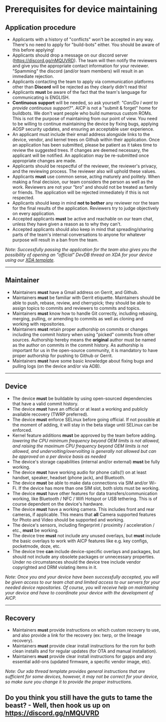 # Prerequisites for device maintaining

## Application procedure

* Applicants with a history of "conflicts" won't be accepted in any way. There's no need to apply for "build-bots" either. You should be aware of this before applying!
* Applicants should drop a message on our discord server (https://discord.gg/nMQUVRD). The team will then notify the reviewers and give you the appropriate contact information for your reviewer. "Spamming" the discord (and/or team members) will result in an immediate rejection.
* Applicants contacting the team to apply via communication platforms other than **Discord** will be rejected as they clearly didn't read this!
* Applicants **must** be aware of the fact that the team's language for communicating is ENGLISH.
* **Continuous support** will be needed, so ask yourself: *"Can/Do I want to provide continuous support?"*. AICP is not a "submit & forget" home for buildbots. We don't want people who build numerous custom ROMs. This is not the purpose of maintaining from our point of view. You need to be willing to continue maintaining the device by fixing bugs, applying AOSP security updates, and ensuring an acceptable user experience.
* An applicant must include their email address alongside links to the device, vendor, and kernel trees on Github within their application. Once an application has been submitted, please be patient as it takes time to review the suggested trees. If changes are deemed necessary, the applicant will be notified. An application may be re-submitted once appropriate changes are made.
* Applicants should be respectful of the reviewer, the reviewer's privacy, and the reviewing process. The reviewer also will uphold these values.
* Applicants **must** use common sense, acting maturely and politely. When making a final decision, our team considers the person as well as the work. Reviewers are not your "bro" and should not be treated as family or friends. The application will be rejected immediately if this is not respected.
* Applicants should keep in mind **not to bother** any reviewer nor the team for the final results of the application. Reviewers try to judge objectively on every application.
* Accepted applicants **must** be active and reachable on our team chat, unless they have given a reason as to why they can't.
* Accepted applicants should also keep in mind that spreading/sharing parts of the team's internal conversations to anyone for whatever purpose will result in a ban from the team.


*Note: Successfully passing the application for the team also gives you the possibility of opening an "official" DevDB thread on XDA for your device using our [XDA template](https://raw.githubusercontent.com/AICP/vendor_aicp/r11.1/docs/xda_template/xda_thread-template.txt).*

---

## Maintainer

* Maintainers **must** have a Gmail address on Gerrit, and Github.
* Maintainers **must** be familiar with Gerrit etiquette. Maintainers should be able to push, rebase, review, and cherrypick; they should be able to assign topics to commits and reviewers to commits and topics.
* Maintainers **must** know how to handle Git correctly, including rebasing, merging, pulling, or amending to commits as well as cloning and working with repositories.
* Maintainers **must** retain proper authorship on commits or changes including the commit history when using "picked" commits from other sources. Authorship hereby means the **original** author must be named as the author on commits in the commit history. As authorship is important for us in the open-source community, it is mandatory to have proper authorship for pushing to Github or Gerrit.
* Maintainers **must** have some basic knowledge about fixing bugs and pulling logs (on the device and/or via ADB).

---

## Device

* The device **must** be buildable by using open-sourced dependencies that have a valid commit history.
* The device **must** have an official or at least a working and publicly available recovery (TWRP preferred).
* The device **must** enforce SELinux before going official. If not possible at the moment of adding, it will stay in the beta stage until SELinux can be enforced.
* Kernel feature additions **must** be approved by the team before adding. *lowering the CPU minimum frequency beyond OEM limits is not allowed, and raising the maximum CPU frequency beyond OEM limits is not allowed, and undervolting/overvolting is generally not allowed but can be approved on a per device basis as needed*
* The device's storage capabilities (internal and/or external) **must** be fully working.
* The device **must** have working audio for phone calls(!) on at least handset, speaker, headset (phone jack), and Bluetooth.
* The device **must** be able to make data connections via SIM and/or Wi-Fi. If the device has more than one SIM slot, both slots must be working.
* The device **must** have other features for data transfers/communication working, like Bluetooth / NFC / Wifi Hotspot or USB tethering. This is of course dependent on the device's hardware.
* The device **must** have a working camera. This includes front and rear cameras, if applicable. This means that **all** Camera supported features for Photo and Video should be supported and working.
* The device's sensors, including fingerprint / proximity / acceleration / etc., **must** be working.
* The device tree **must** not include any unused overlays, but **must** include the basic overlays to work with AICP features like e.g. key configs, pocketmode, doze, etc.
* The device tree **can** include device-specific overlays and packages, but should not include any obsolete packages or unnecessary properties. Under no circumstances should the device tree include vendor copyrighted and DRM violating items in it.

*Note: Once you and your device have been successfully accepted, you will be given access to our team chat and limited access to our servers for your needed device repositories. Of course, you will receive help on maintaining your device and have to coordinate your device with the development of AICP.*

---

## Recovery

* Maintainers **must** provide instructions on which custom recovery to use, and also provide a link for the recovery (ex: twrp, or the lineage recovery).
* Maintainers **must** provide clear install instructions for the rom for both clean installs and for regular updates (for OTA and manual installation).
* Maintainers **must** provide clear install instructions for gapps and any essential add-ons (updated firmware, a specific vendor image, etc).

*Note: Our xda thread template provides general instructions that are sufficient for some devices, however, it may not be correct for your device, so make sure you change it to provide the proper instructions.*


## Do you think you still have the guts to tame the beast? - Well, then hook us up on https://discord.gg/nMQUVRD

